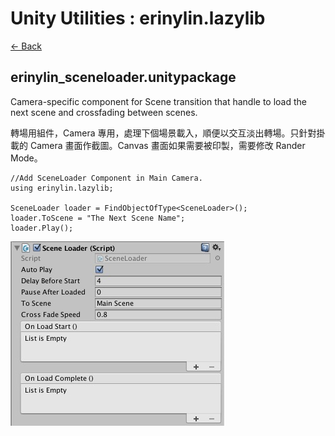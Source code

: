 # Unity Utilities : erinylin.lazylib

[ <- Back ](README.md)

## erinylin_sceneloader.unitypackage
Camera-specific component for Scene transition that handle to load the next scene and crossfading between scenes. 

轉場用組件，Camera 專用，處理下個場景載入，順便以交互淡出轉場。只針對掛載的 Camera 畫面作截圖。Canvas 畫面如果需要被印製，需要修改 Rander Mode。
	
	//Add SceneLoader Component in Main Camera.
	using erinylin.lazylib;

	SceneLoader loader = FindObjectOfType<SceneLoader>();
	loader.ToScene = "The Next Scene Name";
	loader.Play();

![SceneLoader](Screenshots/sceneloader01.jpg)